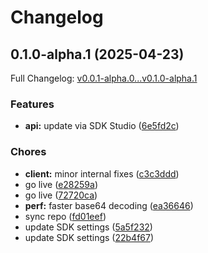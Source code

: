# Changelog

## 0.1.0-alpha.1 (2025-04-23)

Full Changelog: [v0.0.1-alpha.0...v0.1.0-alpha.1](https://github.com/deepcode-ai/deepcode-typescript/compare/v0.0.1-alpha.0...v0.1.0-alpha.1)

### Features

* **api:** update via SDK Studio ([6e5fd2c](https://github.com/deepcode-ai/deepcode-typescript/commit/6e5fd2c002986808d9f27a9b293b24725fdab510))


### Chores

* **client:** minor internal fixes ([c3c3ddd](https://github.com/deepcode-ai/deepcode-typescript/commit/c3c3ddd79e0c69b4ab32332d086188c26e7629e1))
* go live ([e28259a](https://github.com/deepcode-ai/deepcode-typescript/commit/e28259a14cf983acc9e0c37dfb00d30174361fad))
* go live ([72720ca](https://github.com/deepcode-ai/deepcode-typescript/commit/72720ca85e45511cecca80419449ca1c5e4bce0c))
* **perf:** faster base64 decoding ([ea36646](https://github.com/deepcode-ai/deepcode-typescript/commit/ea36646ee842f5cb284b5add80cb51c89bf0f1dc))
* sync repo ([fd01eef](https://github.com/deepcode-ai/deepcode-typescript/commit/fd01eef864c7f047d1a83f5c1e8d0c6ca04e3068))
* update SDK settings ([5a5f232](https://github.com/deepcode-ai/deepcode-typescript/commit/5a5f232cf88a9be0a61cbf4829c774ae9f5cd7f0))
* update SDK settings ([22b4f67](https://github.com/deepcode-ai/deepcode-typescript/commit/22b4f67975146cb6f0be152f5e12804f6b9aacc6))
